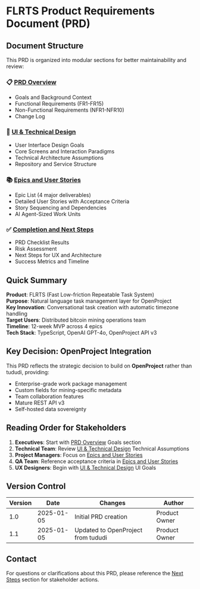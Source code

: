 # FLRTS Product Requirements Document (PRD)

## Document Structure

This PRD is organized into modular sections for better maintainability and review:

### 📋 [PRD Overview](./prd-overview.md)
- Goals and Background Context
- Functional Requirements (FR1-FR15)
- Non-Functional Requirements (NFR1-NFR10)
- Change Log

### 🎨 [UI & Technical Design](./prd-ui-technical.md)
- User Interface Design Goals
- Core Screens and Interaction Paradigms
- Technical Architecture Assumptions
- Repository and Service Structure

### 📚 [Epics and User Stories](./prd-epics.md)
- Epic List (4 major deliverables)
- Detailed User Stories with Acceptance Criteria
- Story Sequencing and Dependencies
- AI Agent-Sized Work Units

### ✅ [Completion and Next Steps](./prd-completion.md)
- PRD Checklist Results
- Risk Assessment
- Next Steps for UX and Architecture
- Success Metrics and Timeline

## Quick Summary

**Product**: FLRTS (Fast Low-friction Repeatable Task System)  
**Purpose**: Natural language task management layer for OpenProject  
**Key Innovation**: Conversational task creation with automatic timezone handling  
**Target Users**: Distributed bitcoin mining operations team  
**Timeline**: 12-week MVP across 4 epics  
**Tech Stack**: TypeScript, OpenAI GPT-4o, OpenProject API v3  

## Key Decision: OpenProject Integration

This PRD reflects the strategic decision to build on **OpenProject** rather than tududi, providing:
- Enterprise-grade work package management
- Custom fields for mining-specific metadata  
- Team collaboration features
- Mature REST API v3
- Self-hosted data sovereignty

## Reading Order for Stakeholders

1. **Executives**: Start with [PRD Overview](./prd-overview.md) Goals section
2. **Technical Team**: Review [UI & Technical Design](./prd-ui-technical.md) Technical Assumptions
3. **Project Managers**: Focus on [Epics and User Stories](./prd-epics.md)
4. **QA Team**: Reference acceptance criteria in [Epics and User Stories](./prd-epics.md)
5. **UX Designers**: Begin with [UI & Technical Design](./prd-ui-technical.md) UI Goals

## Version Control

| Version | Date | Changes | Author |
|---------|------|---------|--------|
| 1.0 | 2025-01-05 | Initial PRD creation | Product Owner |
| 1.1 | 2025-01-05 | Updated to OpenProject from tududi | Product Owner |

## Contact

For questions or clarifications about this PRD, please reference the [Next Steps](./prd-completion.md) section for stakeholder actions.